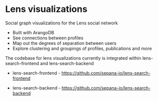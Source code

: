 # Lens visualizations

Social graph visualizations for the Lens social network
- Built with ArangoDB
- See connections between profiles
- Map out the degrees of separation between users
- Explore clustering and groupings of profiles, publications and more

The codebase for lens visualizations currently is integrated within lens-search-frontend and lens-search-backend

- lens-search-frontend - https://github.com/sepana-io/lens-search-frontend

- lens-search-backend - https://github.com/sepana-io/lens-search-backend